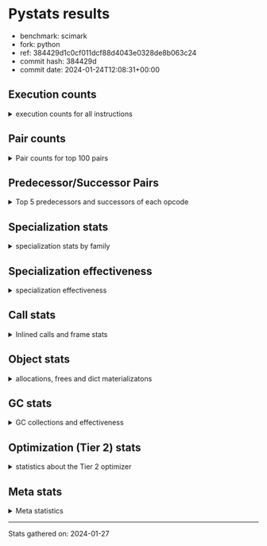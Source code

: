 
# Pystats results

- benchmark: scimark
- fork: python
- ref: 384429d1c0cf011dcf88d4043e0328de8b063c24
- commit hash: 384429d
- commit date: 2024-01-24T12:08:31+00:00

## Execution counts

<details>
<summary> execution counts for all instructions </summary>

|Name | Count | Self | Cumulative | Miss ratio | 
|---|---:|---:|---:|---:|
| LOAD_FAST | 860,135,160 | 19.5% | 19.5% |  |
| POP_JUMP_IF_FALSE | 314,824,680 | 7.1% | 26.6% |  |
| LOAD_ATTR_INSTANCE_VALUE | 304,315,100 | 6.9% | 33.5% |  |
| LOAD_FAST_LOAD_FAST | 272,699,340 | 6.2% | 39.6% |  |
| COMPARE_OP_INT | 213,179,380 | 4.8% | 44.4% |  |
| LOAD_CONST | 192,459,560 | 4.4% | 48.8% |  |
| RESUME_CHECK | 178,739,480 | 4.0% | 52.8% |  |
| RETURN_VALUE | 176,320,420 | 4.0% | 56.8% |  |
| LOAD_GLOBAL_BUILTIN | 173,367,320 | 3.9% | 60.8% |  |
| SWAP | 145,868,240 | 3.3% | 64.1% |  |
| COPY | 145,859,920 | 3.3% | 67.4% |  |
| BINARY_SUBSCR | 129,107,280 | 2.9% | 70.3% |  |
| BINARY_SUBSCR_GETITEM | 118,050,820 | 2.7% | 72.9% |  |
| JUMP_FORWARD | 94,194,080 | 2.1% | 75.1% |  |
| TO_BOOL_BOOL | 92,610,940 | 2.1% | 77.2% |  |
| CALL_ISINSTANCE | 80,450,280 | 1.8% | 79.0% |  |
| BINARY_SUBSCR_LIST_INT | 80,435,080 | 1.8% | 80.8% |  |
| BINARY_OP_ADD_INT | 76,693,640 | 1.7% | 82.5% |  |
| ENTER_EXECUTOR | 73,460,500 | 1.7% | 84.2% |  |
| BINARY_OP_MULTIPLY_FLOAT | 68,411,340 | 1.5% | 85.7% |  |
| STORE_FAST | 67,301,300 | 1.5% | 87.3% |  |
| STORE_SUBSCR | 56,861,500 | 1.3% | 88.6% |  |
| STORE_FAST_STORE_FAST | 52,167,760 | 1.2% | 89.7% |  |
| CALL_PY_EXACT_ARGS | 51,389,020 | 1.2% | 90.9% |  |
| LOAD_ATTR_METHOD_WITH_VALUES | 51,367,580 | 1.2% | 92.1% |  |
| UNPACK_SEQUENCE_TWO_TUPLE | 46,899,520 | 1.1% | 93.1% |  |
| BINARY_OP_MULTIPLY_INT | 46,504,780 | 1.1% | 94.2% |  |
| BINARY_OP_SUBTRACT_FLOAT | 39,671,120 | 0.9% | 95.1% |  |
| BUILD_TUPLE | 39,217,740 | 0.9% | 96.0% |  |
| BINARY_OP_ADD_FLOAT | 37,849,720 | 0.9% | 96.8% |  |
| BINARY_OP_SUBTRACT_INT | 30,792,640 | 0.7% | 97.5% |  |
| STORE_ATTR_INSTANCE_VALUE | 24,000,740 | 0.5% | 98.1% |  |
| LOAD_ATTR_NONDESCRIPTOR_WITH_VALUES | 15,193,000 | 0.3% | 98.4% | 0.1% |
| CALL_BUILTIN_CLASS | 12,457,360 | 0.3% | 98.7% |  |
| FOR_ITER_RANGE | 10,431,140 | 0.2% | 98.9% |  |
| RETURN_CONST | 8,523,520 | 0.2% | 99.1% |  |
| INTERPRETER_EXIT | 8,499,020 | 0.2% | 99.3% |  |
| POP_JUMP_IF_TRUE | 8,404,000 | 0.2% | 99.5% |  |
| COMPARE_OP_FLOAT | 7,196,780 | 0.2% | 99.7% |  |
| COMPARE_OP | 5,279,100 | 0.1% | 99.8% |  |
| BINARY_OP | 4,244,640 | 0.1% | 99.9% |  |
| BINARY_SUBSCR_TUPLE_INT | 1,599,960 | 0.0% | 99.9% |  |
| POP_TOP | 825,120 | 0.0% | 99.9% |  |
| JUMP_BACKWARD | 811,620 | 0.0% | 99.9% |  |
| FOR_ITER_GEN | 800,060 | 0.0% | 100.0% |  |
| YIELD_VALUE | 800,000 | 0.0% | 100.0% |  |
| CALL_BUILTIN_O | 420,740 | 0.0% | 100.0% |  |
| GET_ITER | 285,140 | 0.0% | 100.0% |  |
| LIST_APPEND | 108,940 | 0.0% | 100.0% |  |
| LOAD_GLOBAL_MODULE | 48,720 | 0.0% | 100.0% |  |
| LOAD_ATTR_MODULE | 25,800 | 0.0% | 100.0% |  |
| CALL | 22,380 | 0.0% | 100.0% |  |
| PUSH_NULL | 18,720 | 0.0% | 100.0% |  |
| STORE_SUBSCR_LIST_INT | 15,180 | 0.0% | 100.0% |  |
| EXTENDED_ARG | 8,340 | 0.0% | 100.0% |  |
| LOAD_GLOBAL | 3,960 | 0.0% | 100.0% |  |
| LOAD_ATTR | 3,920 | 0.0% | 100.0% |  |
| BUILD_LIST | 1,920 | 0.0% | 100.0% |  |
| FOR_ITER | 1,740 | 0.0% | 100.0% |  |
| STORE_ATTR | 1,440 | 0.0% | 100.0% |  |
| LOAD_DEREF | 1,200 | 0.0% | 100.0% |  |
| RESUME | 840 | 0.0% | 100.0% |  |
| CALL_FUNCTION_EX | 800 | 0.0% | 100.0% |  |
| STORE_SLICE | 480 | 0.0% | 100.0% |  |
| NOP | 400 | 0.0% | 100.0% |  |
| CALL_INTRINSIC_1 | 400 | 0.0% | 100.0% |  |
| COPY_FREE_VARS | 400 | 0.0% | 100.0% |  |
| LIST_EXTEND | 400 | 0.0% | 100.0% |  |
| STORE_FAST_LOAD_FAST | 400 | 0.0% | 100.0% |  |
| LOAD_FAST_AND_CLEAR | 240 | 0.0% | 100.0% |  |
| POP_JUMP_IF_NONE | 240 | 0.0% | 100.0% |  |
| CALL_BUILTIN_FAST_WITH_KEYWORDS | 240 | 0.0% | 100.0% |  |
| TO_BOOL | 200 | 0.0% | 100.0% |  |
| EXIT_INIT_CHECK | 180 | 0.0% | 100.0% |  |
| CALL_ALLOC_AND_ENTER_INIT | 180 | 0.0% | 100.0% |  |
| UNPACK_SEQUENCE | 160 | 0.0% | 100.0% |  |
| BINARY_SLICE | 80 | 0.0% | 100.0% |  |
| END_FOR | 80 | 0.0% | 100.0% |  |
| RETURN_GENERATOR | 80 | 0.0% | 100.0% |  |


</details>

## Pair counts

<details>
<summary> Pair counts for top 100 pairs </summary>

|Pair | Count | Self | Cumulative | 
|---|---:|---:|---:|
| LOAD_FAST LOAD_ATTR_INSTANCE_VALUE | 238,219,360 | 5.4% | 5.4% |
| COMPARE_OP_INT POP_JUMP_IF_FALSE | 213,163,420 | 4.8% | 10.2% |
| POP_JUMP_IF_FALSE LOAD_FAST | 206,009,800 | 4.7% | 14.9% |
| LOAD_ATTR_INSTANCE_VALUE LOAD_FAST | 148,587,280 | 3.4% | 18.2% |
| BINARY_SUBSCR_GETITEM RESUME_CHECK | 118,050,820 | 2.7% | 20.9% |
| LOAD_CONST LOAD_FAST | 100,304,360 | 2.3% | 23.2% |
| LOAD_GLOBAL_BUILTIN LOAD_FAST | 92,745,460 | 2.1% | 25.3% |
| TO_BOOL_BOOL POP_JUMP_IF_FALSE | 92,610,940 | 2.1% | 27.4% |
| LOAD_FAST SWAP | 92,198,400 | 2.1% | 29.4% |
| POP_JUMP_IF_FALSE JUMP_FORWARD | 92,198,400 | 2.1% | 31.5% |
| SWAP COPY | 92,198,400 | 2.1% | 33.6% |
| COPY COMPARE_OP_INT | 92,198,320 | 2.1% | 35.7% |
| LOAD_ATTR_INSTANCE_VALUE COMPARE_OP_INT | 92,198,320 | 2.1% | 37.8% |
| RESUME_CHECK LOAD_GLOBAL_BUILTIN | 80,450,480 | 1.8% | 39.6% |
| LOAD_FAST LOAD_GLOBAL_BUILTIN | 80,450,240 | 1.8% | 41.4% |
| LOAD_GLOBAL_BUILTIN CALL_ISINSTANCE | 80,450,240 | 1.8% | 43.2% |
| CALL_ISINSTANCE TO_BOOL_BOOL | 80,450,240 | 1.8% | 45.1% |
| BINARY_SUBSCR_LIST_INT RETURN_VALUE | 79,635,100 | 1.8% | 46.9% |
| LOAD_FAST BINARY_SUBSCR_LIST_INT | 79,635,080 | 1.8% | 48.7% |
| RETURN_VALUE LOAD_FAST | 79,619,760 | 1.8% | 50.5% |
| LOAD_FAST LOAD_CONST | 67,631,280 | 1.5% | 52.0% |
| LOAD_FAST_LOAD_FAST LOAD_ATTR_INSTANCE_VALUE | 66,095,060 | 1.5% | 53.5% |
| BINARY_SUBSCR LOAD_FAST_LOAD_FAST | 57,806,480 | 1.3% | 54.8% |
| LOAD_FAST BINARY_SUBSCR | 52,955,960 | 1.2% | 56.0% |
| LOAD_FAST_LOAD_FAST BINARY_SUBSCR_GETITEM | 52,592,480 | 1.2% | 57.2% |
| CALL_PY_EXACT_ARGS RESUME_CHECK | 51,388,960 | 1.2% | 58.4% |
| RESUME_CHECK LOAD_FAST | 51,383,880 | 1.2% | 59.5% |
| LOAD_FAST LOAD_ATTR_METHOD_WITH_VALUES | 51,366,920 | 1.2% | 60.7% |
| JUMP_FORWARD LOAD_FAST_LOAD_FAST | 48,094,880 | 1.1% | 61.8% |
| UNPACK_SEQUENCE_TWO_TUPLE STORE_FAST_STORE_FAST | 46,899,520 | 1.1% | 62.8% |
| LOAD_FAST BINARY_OP_ADD_INT | 46,393,460 | 1.0% | 63.9% |
| LOAD_FAST_LOAD_FAST CALL_PY_EXACT_ARGS | 46,111,440 | 1.0% | 64.9% |
| RESUME_CHECK LOAD_CONST | 46,103,620 | 1.0% | 66.0% |
| JUMP_FORWARD LOAD_CONST | 46,099,200 | 1.0% | 67.0% |
| BINARY_OP_ADD_INT RETURN_VALUE | 46,099,180 | 1.0% | 68.0% |
| BINARY_OP_MULTIPLY_INT LOAD_FAST | 46,099,180 | 1.0% | 69.1% |
| LOAD_ATTR_INSTANCE_VALUE BINARY_OP_MULTIPLY_INT | 46,099,160 | 1.0% | 70.1% |
| LOAD_ATTR_METHOD_WITH_VALUES LOAD_FAST_LOAD_FAST | 46,099,160 | 1.0% | 71.2% |
| LOAD_FAST UNPACK_SEQUENCE_TWO_TUPLE | 46,099,120 | 1.0% | 72.2% |
| STORE_FAST_STORE_FAST LOAD_FAST | 39,216,000 | 0.9% | 73.1% |
| STORE_FAST LOAD_FAST_LOAD_FAST | 39,170,180 | 0.9% | 74.0% |
| BINARY_SUBSCR RETURN_VALUE | 38,416,020 | 0.9% | 74.9% |
| RETURN_VALUE BINARY_SUBSCR | 38,416,000 | 0.9% | 75.7% |
| STORE_SUBSCR ENTER_EXECUTOR | 35,789,800 | 0.8% | 76.5% |
| ENTER_EXECUTOR BINARY_SUBSCR_GETITEM | 34,724,420 | 0.8% | 77.3% |
| LOAD_FAST BUILD_TUPLE | 31,532,800 | 0.7% | 78.0% |
| BUILD_TUPLE BINARY_SUBSCR_GETITEM | 30,733,620 | 0.7% | 78.7% |
| LOAD_CONST BINARY_OP_SUBTRACT_INT | 29,711,920 | 0.7% | 79.4% |
| COPY BINARY_SUBSCR | 26,830,760 | 0.6% | 80.0% |
| COPY COPY | 26,830,760 | 0.6% | 80.6% |
| SWAP STORE_SUBSCR | 26,830,760 | 0.6% | 81.2% |
| SWAP SWAP | 26,830,760 | 0.6% | 81.8% |
| LOAD_FAST COPY | 26,664,000 | 0.6% | 82.4% |
| BINARY_OP_MULTIPLY_FLOAT BINARY_OP_SUBTRACT_FLOAT | 26,557,160 | 0.6% | 83.0% |
| BINARY_SUBSCR BINARY_OP_MULTIPLY_FLOAT | 26,268,940 | 0.6% | 83.6% |
| BINARY_OP_SUBTRACT_FLOAT SWAP | 26,267,980 | 0.6% | 84.2% |
| LOAD_FAST_LOAD_FAST LOAD_FAST | 25,360,740 | 0.6% | 84.8% |
| LOAD_FAST_LOAD_FAST STORE_ATTR_INSTANCE_VALUE | 23,999,020 | 0.5% | 85.3% |
| STORE_ATTR_INSTANCE_VALUE LOAD_FAST | 23,998,900 | 0.5% | 85.9% |
| LOAD_CONST COMPARE_OP_INT | 23,348,400 | 0.5% | 86.4% |
| BINARY_OP_ADD_FLOAT LOAD_FAST_LOAD_FAST | 23,125,800 | 0.5% | 86.9% |
| BINARY_OP_SUBTRACT_INT STORE_FAST | 23,091,460 | 0.5% | 87.5% |
| RETURN_VALUE BINARY_OP_ADD_FLOAT | 23,049,480 | 0.5% | 88.0% |
| LOAD_CONST BINARY_OP_ADD_INT | 22,106,620 | 0.5% | 88.5% |
| LOAD_FAST_LOAD_FAST LOAD_CONST | 15,714,140 | 0.4% | 88.8% |
| BINARY_OP_MULTIPLY_FLOAT BINARY_OP_ADD_FLOAT | 14,629,680 | 0.3% | 89.2% |
| BINARY_OP_ADD_INT STORE_FAST | 14,565,680 | 0.3% | 89.5% |
| STORE_FAST ENTER_EXECUTOR | 14,505,100 | 0.3% | 89.8% |
| LOAD_FAST_LOAD_FAST BINARY_OP_MULTIPLY_FLOAT | 13,746,000 | 0.3% | 90.1% |
| POP_JUMP_IF_FALSE LOAD_FAST_LOAD_FAST | 13,129,980 | 0.3% | 90.4% |
| LOAD_FAST STORE_SUBSCR | 12,790,180 | 0.3% | 90.7% |
| ENTER_EXECUTOR LOAD_FAST_LOAD_FAST | 12,679,520 | 0.3% | 91.0% |
| LOAD_FAST CALL_BUILTIN_CLASS | 12,373,940 | 0.3% | 91.3% |
| CALL_BUILTIN_CLASS BINARY_OP_MULTIPLY_FLOAT | 12,168,880 | 0.3% | 91.6% |
| LOAD_FAST LOAD_ATTR_NONDESCRIPTOR_WITH_VALUES | 12,164,800 | 0.3% | 91.8% |
| BINARY_OP_MULTIPLY_FLOAT RETURN_VALUE | 12,160,720 | 0.3% | 92.1% |
| LOAD_ATTR_INSTANCE_VALUE TO_BOOL_BOOL | 12,160,600 | 0.3% | 92.4% |
| LOAD_ATTR_NONDESCRIPTOR_WITH_VALUES LOAD_GLOBAL_BUILTIN | 12,160,600 | 0.3% | 92.7% |
| STORE_SUBSCR LOAD_FAST | 11,498,140 | 0.3% | 92.9% |
| RETURN_VALUE STORE_FAST | 11,276,140 | 0.3% | 93.2% |
| STORE_FAST LOAD_FAST | 11,262,860 | 0.3% | 93.4% |
| LOAD_FAST_LOAD_FAST BINARY_SUBSCR | 10,702,780 | 0.2% | 93.7% |
| ENTER_EXECUTOR FOR_ITER_RANGE | 10,137,100 | 0.2% | 93.9% |
| ENTER_EXECUTOR ENTER_EXECUTOR | 9,389,920 | 0.2% | 94.1% |
| FOR_ITER_RANGE ENTER_EXECUTOR | 8,673,680 | 0.2% | 94.3% |
| CACHE RESUME_CHECK | 8,498,820 | 0.2% | 94.5% |
| RETURN_CONST INTERPRETER_EXIT | 8,498,700 | 0.2% | 94.7% |
| RETURN_VALUE LOAD_FAST_LOAD_FAST | 8,490,760 | 0.2% | 94.9% |
| STORE_SUBSCR RETURN_CONST | 8,483,220 | 0.2% | 95.1% |
| BUILD_TUPLE STORE_SUBSCR | 8,483,200 | 0.2% | 95.3% |
| LOAD_FAST_LOAD_FAST BINARY_OP_ADD_INT | 8,192,920 | 0.2% | 95.5% |
| BINARY_OP_SUBTRACT_FLOAT LOAD_FAST_LOAD_FAST | 7,917,780 | 0.2% | 95.6% |
| LOAD_FAST BINARY_OP_SUBTRACT_FLOAT | 7,845,640 | 0.2% | 95.8% |
| BINARY_OP_ADD_INT LOAD_FAST | 7,787,740 | 0.2% | 96.0% |
| BINARY_OP_MULTIPLY_FLOAT LOAD_CONST | 7,691,480 | 0.2% | 96.2% |
| STORE_FAST_STORE_FAST LOAD_FAST_LOAD_FAST | 7,683,600 | 0.2% | 96.3% |
| RETURN_VALUE STORE_SUBSCR | 7,683,200 | 0.2% | 96.5% |
| BINARY_OP_ADD_INT BUILD_TUPLE | 7,683,180 | 0.2% | 96.7% |
| BINARY_OP_SUBTRACT_INT LOAD_FAST | 7,683,180 | 0.2% | 96.9% |
| RETURN_VALUE BINARY_OP_MULTIPLY_FLOAT | 7,683,160 | 0.2% | 97.0% |


</details>

## Predecessor/Successor Pairs

<details>
<summary> Top 5 predecessors and successors of each opcode </summary>

### BINARY_SLICE

<details>
<summary> Successors and predecessors for BINARY_SLICE </summary>

|Predecessors | Count | Percentage | 
|---|---:|---:|
| LOAD_CONST | 80 | 100.0% |

|Successors | Count | Percentage | 
|---|---:|---:|
| LOAD_FAST | 80 | 100.0% |


</details>

### STORE_SLICE

<details>
<summary> Successors and predecessors for STORE_SLICE </summary>

|Predecessors | Count | Percentage | 
|---|---:|---:|
| LOAD_CONST | 480 | 100.0% |

|Successors | Count | Percentage | 
|---|---:|---:|
| JUMP_BACKWARD | 340 | 70.8% |
| LOAD_FAST | 80 | 16.7% |
| ENTER_EXECUTOR | 60 | 12.5% |


</details>

### CACHE

<details>
<summary> Successors and predecessors for CACHE </summary>

|Successors | Count | Percentage | 
|---|---:|---:|
| RESUME_CHECK | 8,498,820 | 100.0% |
| RESUME | 180 | 0.0% |
| POP_TOP | 20 | 0.0% |


</details>

### BINARY_SUBSCR

<details>
<summary> Successors and predecessors for BINARY_SUBSCR </summary>

|Predecessors | Count | Percentage | 
|---|---:|---:|
| LOAD_FAST | 52,955,960 | 41.0% |
| RETURN_VALUE | 38,416,000 | 29.8% |
| COPY | 26,830,760 | 20.8% |
| LOAD_FAST_LOAD_FAST | 10,702,780 | 8.3% |
| BINARY_OP_ADD_INT | 163,640 | 0.1% |

|Successors | Count | Percentage | 
|---|---:|---:|
| LOAD_FAST_LOAD_FAST | 57,806,480 | 44.8% |
| RETURN_VALUE | 38,416,020 | 29.8% |
| BINARY_OP_MULTIPLY_FLOAT | 26,268,940 | 20.3% |
| BINARY_OP_SUBTRACT_FLOAT | 5,267,960 | 4.1% |
| LOAD_FAST | 725,380 | 0.6% |


</details>

### EXIT_INIT_CHECK

<details>
<summary> Successors and predecessors for EXIT_INIT_CHECK </summary>

|Predecessors | Count | Percentage | 
|---|---:|---:|
| RETURN_CONST | 180 | 100.0% |

|Successors | Count | Percentage | 
|---|---:|---:|
| RETURN_VALUE | 180 | 100.0% |


</details>

### GET_ITER

<details>
<summary> Successors and predecessors for GET_ITER </summary>

|Predecessors | Count | Percentage | 
|---|---:|---:|
| CALL_BUILTIN_CLASS | 284,060 | 99.6% |
| CALL | 600 | 0.2% |
| LOAD_FAST | 400 | 0.1% |
| RETURN_GENERATOR | 80 | 0.0% |

|Successors | Count | Percentage | 
|---|---:|---:|
| FOR_ITER_RANGE | 284,140 | 99.6% |
| FOR_ITER | 700 | 0.2% |
| LOAD_FAST_AND_CLEAR | 240 | 0.1% |
| FOR_ITER_GEN | 60 | 0.0% |


</details>

### INTERPRETER_EXIT

<details>
<summary> Successors and predecessors for INTERPRETER_EXIT </summary>

|Predecessors | Count | Percentage | 
|---|---:|---:|
| RETURN_CONST | 8,498,700 | 100.0% |
| RETURN_VALUE | 300 | 0.0% |
| YIELD_VALUE | 20 | 0.0% |


</details>

### NOP

<details>
<summary> Successors and predecessors for NOP </summary>

|Predecessors | Count | Percentage | 
|---|---:|---:|
| POP_TOP | 400 | 100.0% |

|Successors | Count | Percentage | 
|---|---:|---:|
| LOAD_DEREF | 400 | 100.0% |


</details>

### POP_TOP

<details>
<summary> Successors and predecessors for POP_TOP </summary>

|Predecessors | Count | Percentage | 
|---|---:|---:|
| RESUME_CHECK | 799,980 | 97.0% |
| RETURN_CONST | 24,560 | 3.0% |
| CALL | 400 | 0.0% |
| RETURN_VALUE | 80 | 0.0% |
| FOR_ITER_GEN | 60 | 0.0% |

|Successors | Count | Percentage | 
|---|---:|---:|
| ENTER_EXECUTOR | 803,320 | 97.4% |
| LOAD_CONST | 12,240 | 1.5% |
| RETURN_CONST | 4,080 | 0.5% |
| LOAD_GLOBAL_MODULE | 4,000 | 0.5% |
| JUMP_BACKWARD | 920 | 0.1% |


</details>

### PUSH_NULL

<details>
<summary> Successors and predecessors for PUSH_NULL </summary>

|Predecessors | Count | Percentage | 
|---|---:|---:|
| LOAD_ATTR_MODULE | 17,500 | 93.5% |
| LOAD_DEREF | 800 | 4.3% |
| LOAD_ATTR | 340 | 1.8% |
| LOAD_FAST | 80 | 0.4% |

|Successors | Count | Percentage | 
|---|---:|---:|
| LOAD_FAST | 17,440 | 93.2% |
| CALL | 1,200 | 6.4% |
| LOAD_FAST_LOAD_FAST | 80 | 0.4% |


</details>

### RETURN_VALUE

<details>
<summary> Successors and predecessors for RETURN_VALUE </summary>

|Predecessors | Count | Percentage | 
|---|---:|---:|
| BINARY_SUBSCR_LIST_INT | 79,635,100 | 45.2% |
| BINARY_OP_ADD_INT | 46,099,180 | 26.1% |
| BINARY_SUBSCR | 38,416,020 | 21.8% |
| BINARY_OP_MULTIPLY_FLOAT | 12,160,720 | 6.9% |
| LOAD_FAST | 8,160 | 0.0% |

|Successors | Count | Percentage | 
|---|---:|---:|
| LOAD_FAST | 79,619,760 | 45.2% |
| BINARY_SUBSCR | 38,416,000 | 21.8% |
| BINARY_OP_ADD_FLOAT | 23,049,480 | 13.1% |
| STORE_FAST | 11,276,140 | 6.4% |
| LOAD_FAST_LOAD_FAST | 8,490,760 | 4.8% |


</details>

### STORE_SUBSCR

<details>
<summary> Successors and predecessors for STORE_SUBSCR </summary>

|Predecessors | Count | Percentage | 
|---|---:|---:|
| SWAP | 26,830,760 | 47.2% |
| LOAD_FAST | 12,790,180 | 22.5% |
| BUILD_TUPLE | 8,483,200 | 14.9% |
| RETURN_VALUE | 7,683,200 | 13.5% |
| BINARY_SUBSCR_TUPLE_INT | 799,980 | 1.4% |

|Successors | Count | Percentage | 
|---|---:|---:|
| ENTER_EXECUTOR | 35,789,800 | 62.9% |
| LOAD_FAST | 11,498,140 | 20.2% |
| RETURN_CONST | 8,483,220 | 14.9% |
| JUMP_BACKWARD | 803,740 | 1.4% |
| LOAD_FAST_LOAD_FAST | 268,140 | 0.5% |


</details>

### TO_BOOL

<details>
<summary> Successors and predecessors for TO_BOOL </summary>

|Predecessors | Count | Percentage | 
|---|---:|---:|
| LOAD_ATTR | 60 | 30.0% |
| LOAD_ATTR_INSTANCE_VALUE | 60 | 30.0% |
| CALL | 40 | 20.0% |
| CALL_ISINSTANCE | 40 | 20.0% |

|Successors | Count | Percentage | 
|---|---:|---:|
| POP_JUMP_IF_FALSE | 100 | 50.0% |
| TO_BOOL_BOOL | 100 | 50.0% |


</details>

### BINARY_OP

<details>
<summary> Successors and predecessors for BINARY_OP </summary>

|Predecessors | Count | Percentage | 
|---|---:|---:|
| LOAD_ATTR_NONDESCRIPTOR_WITH_VALUES | 3,024,120 | 71.2% |
| LOAD_CONST | 1,136,360 | 26.8% |
| LOAD_FAST | 38,200 | 0.9% |
| BINARY_OP | 15,120 | 0.4% |
| LOAD_FAST_LOAD_FAST | 9,200 | 0.2% |

|Successors | Count | Percentage | 
|---|---:|---:|
| STORE_FAST | 4,168,220 | 98.2% |
| LIST_APPEND | 16,000 | 0.4% |
| BINARY_OP | 15,120 | 0.4% |
| BINARY_OP_ADD_FLOAT | 8,280 | 0.2% |
| CALL_BUILTIN_O | 8,280 | 0.2% |


</details>

### BUILD_LIST

<details>
<summary> Successors and predecessors for BUILD_LIST </summary>

|Predecessors | Count | Percentage | 
|---|---:|---:|
| LOAD_CONST | 1,280 | 66.7% |
| LOAD_FAST | 400 | 20.8% |
| SWAP | 240 | 12.5% |

|Successors | Count | Percentage | 
|---|---:|---:|
| CALL | 1,280 | 66.7% |
| LOAD_DEREF | 400 | 20.8% |
| SWAP | 240 | 12.5% |


</details>

### CALL

<details>
<summary> Successors and predecessors for CALL </summary>

|Predecessors | Count | Percentage | 
|---|---:|---:|
| ENTER_EXECUTOR | 15,520 | 69.3% |
| LOAD_FAST | 1,680 | 7.5% |
| BUILD_LIST | 1,280 | 5.7% |
| PUSH_NULL | 1,200 | 5.4% |
| CALL | 820 | 3.7% |

|Successors | Count | Percentage | 
|---|---:|---:|
| LOAD_FAST | 16,900 | 75.5% |
| STORE_FAST | 1,000 | 4.5% |
| CALL | 820 | 3.7% |
| CALL_BUILTIN_CLASS | 740 | 3.3% |
| GET_ITER | 600 | 2.7% |


</details>

### CALL_FUNCTION_EX

<details>
<summary> Successors and predecessors for CALL_FUNCTION_EX </summary>

|Predecessors | Count | Percentage | 
|---|---:|---:|
| CALL_INTRINSIC_1 | 400 | 50.0% |
| LOAD_FAST | 400 | 50.0% |

|Successors | Count | Percentage | 
|---|---:|---:|
| COPY_FREE_VARS | 400 | 50.0% |
| RESUME_CHECK | 300 | 37.5% |
| RESUME | 100 | 12.5% |


</details>

### CALL_INTRINSIC_1

<details>
<summary> Successors and predecessors for CALL_INTRINSIC_1 </summary>

|Predecessors | Count | Percentage | 
|---|---:|---:|
| LIST_EXTEND | 400 | 100.0% |

|Successors | Count | Percentage | 
|---|---:|---:|
| CALL_FUNCTION_EX | 400 | 100.0% |


</details>

### COMPARE_OP

<details>
<summary> Successors and predecessors for COMPARE_OP </summary>

|Predecessors | Count | Percentage | 
|---|---:|---:|
| LOAD_CONST | 5,276,600 | 100.0% |
| COMPARE_OP | 1,860 | 0.0% |
| LOAD_FAST_LOAD_FAST | 360 | 0.0% |
| BINARY_OP | 80 | 0.0% |
| COPY | 80 | 0.0% |

|Successors | Count | Percentage | 
|---|---:|---:|
| POP_JUMP_IF_FALSE | 5,276,580 | 100.0% |
| COMPARE_OP | 1,860 | 0.0% |
| COMPARE_OP_INT | 540 | 0.0% |
| POP_JUMP_IF_TRUE | 60 | 0.0% |
| COMPARE_OP_FLOAT | 40 | 0.0% |


</details>

### COPY

<details>
<summary> Successors and predecessors for COPY </summary>

|Predecessors | Count | Percentage | 
|---|---:|---:|
| SWAP | 92,198,400 | 63.2% |
| COPY | 26,830,760 | 18.4% |
| LOAD_FAST | 26,664,000 | 18.3% |
| LOAD_FAST_LOAD_FAST | 85,540 | 0.1% |
| BINARY_OP_ADD_INT | 81,180 | 0.1% |

|Successors | Count | Percentage | 
|---|---:|---:|
| COMPARE_OP_INT | 92,198,320 | 63.2% |
| BINARY_SUBSCR | 26,830,760 | 18.4% |
| COPY | 26,830,760 | 18.4% |
| COMPARE_OP | 80 | 0.0% |


</details>

### COPY_FREE_VARS

<details>
<summary> Successors and predecessors for COPY_FREE_VARS </summary>

|Predecessors | Count | Percentage | 
|---|---:|---:|
| CALL_FUNCTION_EX | 400 | 100.0% |

|Successors | Count | Percentage | 
|---|---:|---:|
| RESUME_CHECK | 300 | 75.0% |
| RESUME | 100 | 25.0% |


</details>

### ENTER_EXECUTOR

<details>
<summary> Successors and predecessors for ENTER_EXECUTOR </summary>

|Predecessors | Count | Percentage | 
|---|---:|---:|
| STORE_SUBSCR | 35,789,800 | 48.7% |
| STORE_FAST | 14,505,100 | 19.7% |
| ENTER_EXECUTOR | 9,389,920 | 12.8% |
| FOR_ITER_RANGE | 8,673,680 | 11.8% |
| POP_JUMP_IF_FALSE | 2,115,820 | 2.9% |

|Successors | Count | Percentage | 
|---|---:|---:|
| BINARY_SUBSCR_GETITEM | 34,724,420 | 47.3% |
| LOAD_FAST_LOAD_FAST | 12,679,520 | 17.3% |
| FOR_ITER_RANGE | 10,137,100 | 13.8% |
| ENTER_EXECUTOR | 9,389,920 | 12.8% |
| POP_JUMP_IF_FALSE | 3,765,640 | 5.1% |


</details>

### EXTENDED_ARG

<details>
<summary> Successors and predecessors for EXTENDED_ARG </summary>

|Predecessors | Count | Percentage | 
|---|---:|---:|
| COMPARE_OP_INT | 7,980 | 95.7% |
| POP_JUMP_IF_FALSE | 340 | 4.1% |
| COMPARE_OP | 20 | 0.2% |

|Successors | Count | Percentage | 
|---|---:|---:|
| POP_JUMP_IF_FALSE | 8,000 | 95.9% |
| JUMP_BACKWARD | 340 | 4.1% |


</details>

### FOR_ITER

<details>
<summary> Successors and predecessors for FOR_ITER </summary>

|Predecessors | Count | Percentage | 
|---|---:|---:|
| JUMP_BACKWARD | 940 | 54.0% |
| GET_ITER | 700 | 40.2% |
| FOR_ITER | 60 | 3.4% |
| SWAP | 40 | 2.3% |

|Successors | Count | Percentage | 
|---|---:|---:|
| FOR_ITER_RANGE | 620 | 35.6% |
| STORE_FAST | 580 | 33.3% |
| UNPACK_SEQUENCE_TWO_TUPLE | 360 | 20.7% |
| FOR_ITER | 60 | 3.4% |
| UNPACK_SEQUENCE | 60 | 3.4% |


</details>

### JUMP_BACKWARD

<details>
<summary> Successors and predecessors for JUMP_BACKWARD </summary>

|Predecessors | Count | Percentage | 
|---|---:|---:|
| STORE_SUBSCR | 803,740 | 99.0% |
| FOR_ITER_RANGE | 2,800 | 0.3% |
| STORE_FAST | 1,360 | 0.2% |
| POP_TOP | 920 | 0.1% |
| POP_JUMP_IF_TRUE | 760 | 0.1% |

|Successors | Count | Percentage | 
|---|---:|---:|
| FOR_ITER_GEN | 799,980 | 98.6% |
| FOR_ITER_RANGE | 9,080 | 1.1% |
| FOR_ITER | 940 | 0.1% |
| ENTER_EXECUTOR | 660 | 0.1% |
| LOAD_CONST | 320 | 0.0% |


</details>

### JUMP_FORWARD

<details>
<summary> Successors and predecessors for JUMP_FORWARD </summary>

|Predecessors | Count | Percentage | 
|---|---:|---:|
| POP_JUMP_IF_FALSE | 92,198,400 | 97.9% |
| STORE_FAST | 1,995,680 | 2.1% |

|Successors | Count | Percentage | 
|---|---:|---:|
| LOAD_FAST_LOAD_FAST | 48,094,880 | 51.1% |
| LOAD_CONST | 46,099,200 | 48.9% |


</details>

### LIST_APPEND

<details>
<summary> Successors and predecessors for LIST_APPEND </summary>

|Predecessors | Count | Percentage | 
|---|---:|---:|
| RETURN_VALUE | 92,940 | 85.3% |
| BINARY_OP | 16,000 | 14.7% |

|Successors | Count | Percentage | 
|---|---:|---:|
| ENTER_EXECUTOR | 108,260 | 99.4% |
| JUMP_BACKWARD | 680 | 0.6% |


</details>

### LIST_EXTEND

<details>
<summary> Successors and predecessors for LIST_EXTEND </summary>

|Predecessors | Count | Percentage | 
|---|---:|---:|
| LOAD_DEREF | 400 | 100.0% |

|Successors | Count | Percentage | 
|---|---:|---:|
| CALL_INTRINSIC_1 | 400 | 100.0% |


</details>

### LOAD_ATTR

<details>
<summary> Successors and predecessors for LOAD_ATTR </summary>

|Predecessors | Count | Percentage | 
|---|---:|---:|
| LOAD_FAST | 2,000 | 51.0% |
| LOAD_FAST_LOAD_FAST | 1,120 | 28.6% |
| LOAD_GLOBAL | 360 | 9.2% |
| LOAD_GLOBAL_MODULE | 360 | 9.2% |
| STORE_FAST_LOAD_FAST | 40 | 1.0% |

|Successors | Count | Percentage | 
|---|---:|---:|
| LOAD_ATTR_INSTANCE_VALUE | 680 | 17.3% |
| LOAD_ATTR_NONDESCRIPTOR_WITH_VALUES | 660 | 16.8% |
| LOAD_FAST | 540 | 13.8% |
| BINARY_OP | 460 | 11.7% |
| LOAD_ATTR_MODULE | 360 | 9.2% |


</details>

### LOAD_CONST

<details>
<summary> Successors and predecessors for LOAD_CONST </summary>

|Predecessors | Count | Percentage | 
|---|---:|---:|
| LOAD_FAST | 67,631,280 | 35.1% |
| RESUME_CHECK | 46,103,620 | 24.0% |
| JUMP_FORWARD | 46,099,200 | 24.0% |
| LOAD_FAST_LOAD_FAST | 15,714,140 | 8.2% |
| BINARY_OP_MULTIPLY_FLOAT | 7,691,480 | 4.0% |

|Successors | Count | Percentage | 
|---|---:|---:|
| LOAD_FAST | 100,304,360 | 52.1% |
| BINARY_OP_SUBTRACT_INT | 29,711,920 | 15.4% |
| COMPARE_OP_INT | 23,348,400 | 12.1% |
| BINARY_OP_ADD_INT | 22,106,620 | 11.5% |
| COMPARE_OP_FLOAT | 6,800,780 | 3.5% |


</details>

### LOAD_DEREF

<details>
<summary> Successors and predecessors for LOAD_DEREF </summary>

|Predecessors | Count | Percentage | 
|---|---:|---:|
| NOP | 400 | 33.3% |
| BUILD_LIST | 400 | 33.3% |
| RESUME_CHECK | 300 | 25.0% |
| RESUME | 100 | 8.3% |

|Successors | Count | Percentage | 
|---|---:|---:|
| PUSH_NULL | 800 | 66.7% |
| LIST_EXTEND | 400 | 33.3% |


</details>

### LOAD_FAST

<details>
<summary> Successors and predecessors for LOAD_FAST </summary>

|Predecessors | Count | Percentage | 
|---|---:|---:|
| POP_JUMP_IF_FALSE | 206,009,800 | 24.0% |
| LOAD_ATTR_INSTANCE_VALUE | 148,587,280 | 17.3% |
| LOAD_CONST | 100,304,360 | 11.7% |
| LOAD_GLOBAL_BUILTIN | 92,745,460 | 10.8% |
| RETURN_VALUE | 79,619,760 | 9.3% |

|Successors | Count | Percentage | 
|---|---:|---:|
| LOAD_ATTR_INSTANCE_VALUE | 238,219,360 | 27.7% |
| SWAP | 92,198,400 | 10.7% |
| LOAD_GLOBAL_BUILTIN | 80,450,240 | 9.4% |
| BINARY_SUBSCR_LIST_INT | 79,635,080 | 9.3% |
| LOAD_CONST | 67,631,280 | 7.9% |


</details>

### LOAD_FAST_AND_CLEAR

<details>
<summary> Successors and predecessors for LOAD_FAST_AND_CLEAR </summary>

|Predecessors | Count | Percentage | 
|---|---:|---:|
| GET_ITER | 240 | 100.0% |

|Successors | Count | Percentage | 
|---|---:|---:|
| SWAP | 240 | 100.0% |


</details>

### LOAD_FAST_LOAD_FAST

<details>
<summary> Successors and predecessors for LOAD_FAST_LOAD_FAST </summary>

|Predecessors | Count | Percentage | 
|---|---:|---:|
| BINARY_SUBSCR | 57,806,480 | 21.2% |
| JUMP_FORWARD | 48,094,880 | 17.6% |
| LOAD_ATTR_METHOD_WITH_VALUES | 46,099,160 | 16.9% |
| STORE_FAST | 39,170,180 | 14.4% |
| BINARY_OP_ADD_FLOAT | 23,125,800 | 8.5% |

|Successors | Count | Percentage | 
|---|---:|---:|
| LOAD_ATTR_INSTANCE_VALUE | 66,095,060 | 24.2% |
| BINARY_SUBSCR_GETITEM | 52,592,480 | 19.3% |
| CALL_PY_EXACT_ARGS | 46,111,440 | 16.9% |
| LOAD_FAST | 25,360,740 | 9.3% |
| STORE_ATTR_INSTANCE_VALUE | 23,999,020 | 8.8% |


</details>

### LOAD_GLOBAL

<details>
<summary> Successors and predecessors for LOAD_GLOBAL </summary>

|Predecessors | Count | Percentage | 
|---|---:|---:|
| STORE_FAST | 1,880 | 47.5% |
| FOR_ITER_RANGE | 320 | 8.1% |
| RESUME | 280 | 7.1% |
| RESUME_CHECK | 280 | 7.1% |
| RETURN_VALUE | 200 | 5.1% |

|Successors | Count | Percentage | 
|---|---:|---:|
| LOAD_GLOBAL_BUILTIN | 1,020 | 25.8% |
| LOAD_GLOBAL_MODULE | 960 | 24.2% |
| LOAD_FAST | 740 | 18.7% |
| LOAD_CONST | 500 | 12.6% |
| LOAD_ATTR | 360 | 9.1% |


</details>

### POP_JUMP_IF_FALSE

<details>
<summary> Successors and predecessors for POP_JUMP_IF_FALSE </summary>

|Predecessors | Count | Percentage | 
|---|---:|---:|
| COMPARE_OP_INT | 213,163,420 | 67.7% |
| TO_BOOL_BOOL | 92,610,940 | 29.4% |
| COMPARE_OP | 5,276,580 | 1.7% |
| ENTER_EXECUTOR | 3,765,640 | 1.2% |
| EXTENDED_ARG | 8,000 | 0.0% |

|Successors | Count | Percentage | 
|---|---:|---:|
| LOAD_FAST | 206,009,800 | 65.4% |
| JUMP_FORWARD | 92,198,400 | 29.3% |
| LOAD_FAST_LOAD_FAST | 13,129,980 | 4.2% |
| ENTER_EXECUTOR | 2,115,820 | 0.7% |
| LOAD_CONST | 1,349,260 | 0.4% |


</details>

### POP_JUMP_IF_NONE

<details>
<summary> Successors and predecessors for POP_JUMP_IF_NONE </summary>

|Predecessors | Count | Percentage | 
|---|---:|---:|
| LOAD_FAST | 240 | 100.0% |

|Successors | Count | Percentage | 
|---|---:|---:|
| RETURN_CONST | 240 | 100.0% |


</details>

### POP_JUMP_IF_TRUE

<details>
<summary> Successors and predecessors for POP_JUMP_IF_TRUE </summary>

|Predecessors | Count | Percentage | 
|---|---:|---:|
| COMPARE_OP_FLOAT | 7,196,780 | 85.6% |
| ENTER_EXECUTOR | 1,199,180 | 14.3% |
| COMPARE_OP_INT | 7,980 | 0.1% |
| COMPARE_OP | 60 | 0.0% |

|Successors | Count | Percentage | 
|---|---:|---:|
| LOAD_FAST | 6,321,440 | 75.2% |
| ENTER_EXECUTOR | 2,073,880 | 24.7% |
| LOAD_GLOBAL_BUILTIN | 7,880 | 0.1% |
| JUMP_BACKWARD | 760 | 0.0% |
| LOAD_GLOBAL | 40 | 0.0% |


</details>

### RETURN_CONST

<details>
<summary> Successors and predecessors for RETURN_CONST </summary>

|Predecessors | Count | Percentage | 
|---|---:|---:|
| STORE_SUBSCR | 8,483,220 | 99.5% |
| STORE_SUBSCR_LIST_INT | 15,180 | 0.2% |
| FOR_ITER_RANGE | 12,240 | 0.1% |
| POP_JUMP_IF_FALSE | 8,000 | 0.1% |
| POP_TOP | 4,080 | 0.0% |

|Successors | Count | Percentage | 
|---|---:|---:|
| INTERPRETER_EXIT | 8,498,700 | 99.7% |
| POP_TOP | 24,560 | 0.3% |
| EXIT_INIT_CHECK | 180 | 0.0% |
| END_FOR | 80 | 0.0% |


</details>

### STORE_ATTR

<details>
<summary> Successors and predecessors for STORE_ATTR </summary>

|Predecessors | Count | Percentage | 
|---|---:|---:|
| LOAD_FAST | 920 | 63.9% |
| LOAD_FAST_LOAD_FAST | 520 | 36.1% |

|Successors | Count | Percentage | 
|---|---:|---:|
| STORE_ATTR_INSTANCE_VALUE | 720 | 50.0% |
| LOAD_CONST | 240 | 16.7% |
| LOAD_FAST | 160 | 11.1% |
| LOAD_GLOBAL | 160 | 11.1% |
| RETURN_CONST | 120 | 8.3% |


</details>

### STORE_FAST

<details>
<summary> Successors and predecessors for STORE_FAST </summary>

|Predecessors | Count | Percentage | 
|---|---:|---:|
| BINARY_OP_SUBTRACT_INT | 23,091,460 | 34.3% |
| BINARY_OP_ADD_INT | 14,565,680 | 21.6% |
| RETURN_VALUE | 11,276,140 | 16.8% |
| BINARY_OP_SUBTRACT_FLOAT | 5,485,060 | 8.2% |
| STORE_FAST_STORE_FAST | 5,268,080 | 7.8% |

|Successors | Count | Percentage | 
|---|---:|---:|
| LOAD_FAST_LOAD_FAST | 39,170,180 | 58.2% |
| ENTER_EXECUTOR | 14,505,100 | 21.6% |
| LOAD_FAST | 11,262,860 | 16.7% |
| JUMP_FORWARD | 1,995,680 | 3.0% |
| LOAD_CONST | 213,700 | 0.3% |


</details>

### STORE_FAST_LOAD_FAST

<details>
<summary> Successors and predecessors for STORE_FAST_LOAD_FAST </summary>

|Predecessors | Count | Percentage | 
|---|---:|---:|
| FOR_ITER_RANGE | 380 | 95.0% |
| FOR_ITER | 20 | 5.0% |

|Successors | Count | Percentage | 
|---|---:|---:|
| LOAD_ATTR_METHOD_WITH_VALUES | 360 | 90.0% |
| LOAD_ATTR | 40 | 10.0% |


</details>

### STORE_FAST_STORE_FAST

<details>
<summary> Successors and predecessors for STORE_FAST_STORE_FAST </summary>

|Predecessors | Count | Percentage | 
|---|---:|---:|
| UNPACK_SEQUENCE_TWO_TUPLE | 46,899,520 | 89.9% |
| LOAD_ATTR_INSTANCE_VALUE | 5,268,080 | 10.1% |
| LOAD_ATTR | 80 | 0.0% |
| UNPACK_SEQUENCE | 80 | 0.0% |

|Successors | Count | Percentage | 
|---|---:|---:|
| LOAD_FAST | 39,216,000 | 75.2% |
| LOAD_FAST_LOAD_FAST | 7,683,600 | 14.7% |
| STORE_FAST | 5,268,080 | 10.1% |
| LOAD_GLOBAL | 40 | 0.0% |
| LOAD_GLOBAL_BUILTIN | 40 | 0.0% |


</details>

### SWAP

<details>
<summary> Successors and predecessors for SWAP </summary>

|Predecessors | Count | Percentage | 
|---|---:|---:|
| LOAD_FAST | 92,198,400 | 63.2% |
| SWAP | 26,830,760 | 18.4% |
| BINARY_OP_SUBTRACT_FLOAT | 26,267,980 | 18.0% |
| BINARY_OP_MULTIPLY_FLOAT | 400,280 | 0.3% |
| BINARY_OP_ADD_FLOAT | 162,360 | 0.1% |

|Successors | Count | Percentage | 
|---|---:|---:|
| COPY | 92,198,400 | 63.2% |
| STORE_SUBSCR | 26,830,760 | 18.4% |
| SWAP | 26,830,760 | 18.4% |
| LOAD_FAST_LOAD_FAST | 7,600 | 0.0% |
| BUILD_LIST | 240 | 0.0% |


</details>

### UNPACK_SEQUENCE

<details>
<summary> Successors and predecessors for UNPACK_SEQUENCE </summary>

|Predecessors | Count | Percentage | 
|---|---:|---:|
| LOAD_FAST | 80 | 50.0% |
| FOR_ITER | 60 | 37.5% |
| YIELD_VALUE | 20 | 12.5% |

|Successors | Count | Percentage | 
|---|---:|---:|
| STORE_FAST_STORE_FAST | 80 | 50.0% |
| UNPACK_SEQUENCE_TWO_TUPLE | 80 | 50.0% |


</details>

### RESUME

<details>
<summary> Successors and predecessors for RESUME </summary>

|Predecessors | Count | Percentage | 
|---|---:|---:|
| CALL | 420 | 50.0% |
| CACHE | 180 | 21.4% |
| CALL_FUNCTION_EX | 100 | 11.9% |
| COPY_FREE_VARS | 100 | 11.9% |
| POP_TOP | 20 | 2.4% |

|Successors | Count | Percentage | 
|---|---:|---:|
| LOAD_FAST | 280 | 33.3% |
| LOAD_GLOBAL | 280 | 33.3% |
| LOAD_DEREF | 100 | 11.9% |
| LOAD_FAST_LOAD_FAST | 100 | 11.9% |
| LOAD_CONST | 60 | 7.1% |


</details>

### BINARY_OP_ADD_FLOAT

<details>
<summary> Successors and predecessors for BINARY_OP_ADD_FLOAT </summary>

|Predecessors | Count | Percentage | 
|---|---:|---:|
| RETURN_VALUE | 23,049,480 | 60.9% |
| BINARY_OP_MULTIPLY_FLOAT | 14,629,680 | 38.7% |
| LOAD_FAST | 162,280 | 0.4% |
| BINARY_OP | 8,280 | 0.0% |

|Successors | Count | Percentage | 
|---|---:|---:|
| LOAD_FAST_LOAD_FAST | 23,125,800 | 61.1% |
| BINARY_OP_MULTIPLY_FLOAT | 7,683,160 | 20.3% |
| LOAD_CONST | 6,800,800 | 18.0% |
| SWAP | 162,360 | 0.4% |
| STORE_FAST | 73,560 | 0.2% |


</details>

### BINARY_OP_ADD_INT

<details>
<summary> Successors and predecessors for BINARY_OP_ADD_INT </summary>

|Predecessors | Count | Percentage | 
|---|---:|---:|
| LOAD_FAST | 46,393,460 | 60.5% |
| LOAD_CONST | 22,106,620 | 28.8% |
| LOAD_FAST_LOAD_FAST | 8,192,920 | 10.7% |
| BINARY_OP | 640 | 0.0% |

|Successors | Count | Percentage | 
|---|---:|---:|
| RETURN_VALUE | 46,099,180 | 60.1% |
| STORE_FAST | 14,565,680 | 19.0% |
| LOAD_FAST | 7,787,740 | 10.2% |
| BUILD_TUPLE | 7,683,180 | 10.0% |
| BINARY_SUBSCR | 163,640 | 0.2% |


</details>

### BINARY_OP_MULTIPLY_FLOAT

<details>
<summary> Successors and predecessors for BINARY_OP_MULTIPLY_FLOAT </summary>

|Predecessors | Count | Percentage | 
|---|---:|---:|
| BINARY_SUBSCR | 26,268,940 | 38.4% |
| LOAD_FAST_LOAD_FAST | 13,746,000 | 20.1% |
| CALL_BUILTIN_CLASS | 12,168,880 | 17.8% |
| RETURN_VALUE | 7,683,160 | 11.2% |
| BINARY_OP_ADD_FLOAT | 7,683,160 | 11.2% |

|Successors | Count | Percentage | 
|---|---:|---:|
| BINARY_OP_SUBTRACT_FLOAT | 26,557,160 | 38.8% |
| BINARY_OP_ADD_FLOAT | 14,629,680 | 21.4% |
| RETURN_VALUE | 12,160,720 | 17.8% |
| LOAD_CONST | 7,691,480 | 11.2% |
| LOAD_FAST_LOAD_FAST | 6,801,800 | 9.9% |


</details>

### BINARY_OP_MULTIPLY_INT

<details>
<summary> Successors and predecessors for BINARY_OP_MULTIPLY_INT </summary>

|Predecessors | Count | Percentage | 
|---|---:|---:|
| LOAD_ATTR_INSTANCE_VALUE | 46,099,160 | 99.1% |
| BINARY_OP_ADD_INT | 153,680 | 0.3% |
| LOAD_FAST | 89,140 | 0.2% |
| LOAD_CONST | 84,640 | 0.2% |
| LOAD_FAST_LOAD_FAST | 77,840 | 0.2% |

|Successors | Count | Percentage | 
|---|---:|---:|
| LOAD_FAST | 46,099,180 | 99.1% |
| STORE_FAST | 248,300 | 0.5% |
| CALL_BUILTIN_CLASS | 80,500 | 0.2% |
| LOAD_FAST_LOAD_FAST | 76,700 | 0.2% |
| BINARY_OP | 60 | 0.0% |


</details>

### BINARY_OP_SUBTRACT_FLOAT

<details>
<summary> Successors and predecessors for BINARY_OP_SUBTRACT_FLOAT </summary>

|Predecessors | Count | Percentage | 
|---|---:|---:|
| BINARY_OP_MULTIPLY_FLOAT | 26,557,160 | 66.9% |
| LOAD_FAST | 7,845,640 | 19.8% |
| BINARY_SUBSCR | 5,267,960 | 13.3% |
| BINARY_OP | 360 | 0.0% |

|Successors | Count | Percentage | 
|---|---:|---:|
| SWAP | 26,267,980 | 66.2% |
| LOAD_FAST_LOAD_FAST | 7,917,780 | 20.0% |
| STORE_FAST | 5,485,060 | 13.8% |
| RETURN_VALUE | 300 | 0.0% |


</details>

### BINARY_OP_SUBTRACT_INT

<details>
<summary> Successors and predecessors for BINARY_OP_SUBTRACT_INT </summary>

|Predecessors | Count | Percentage | 
|---|---:|---:|
| LOAD_CONST | 29,711,920 | 96.5% |
| LOAD_FAST_LOAD_FAST | 1,080,440 | 3.5% |
| BINARY_OP | 280 | 0.0% |

|Successors | Count | Percentage | 
|---|---:|---:|
| STORE_FAST | 23,091,460 | 75.0% |
| LOAD_FAST | 7,683,180 | 25.0% |
| COMPARE_OP_INT | 15,920 | 0.1% |
| BUILD_TUPLE | 1,000 | 0.0% |
| CALL_BUILTIN_CLASS | 1,000 | 0.0% |


</details>

### CALL_ALLOC_AND_ENTER_INIT

<details>
<summary> Successors and predecessors for CALL_ALLOC_AND_ENTER_INIT </summary>

|Predecessors | Count | Percentage | 
|---|---:|---:|
| LOAD_CONST | 120 | 66.7% |
| CALL | 60 | 33.3% |

|Successors | Count | Percentage | 
|---|---:|---:|
| RESUME_CHECK | 180 | 100.0% |


</details>

### CALL_BUILTIN_CLASS

<details>
<summary> Successors and predecessors for CALL_BUILTIN_CLASS </summary>

|Predecessors | Count | Percentage | 
|---|---:|---:|
| LOAD_FAST | 12,373,940 | 99.3% |
| BINARY_OP_MULTIPLY_INT | 80,500 | 0.6% |
| BINARY_OP_SUBTRACT_INT | 1,000 | 0.0% |
| CALL | 740 | 0.0% |
| BINARY_SUBSCR | 660 | 0.0% |

|Successors | Count | Percentage | 
|---|---:|---:|
| BINARY_OP_MULTIPLY_FLOAT | 12,168,880 | 97.7% |
| GET_ITER | 284,060 | 2.3% |
| BINARY_OP | 4,060 | 0.0% |
| STORE_FAST | 300 | 0.0% |
| LOAD_FAST | 60 | 0.0% |


</details>

### CALL_BUILTIN_FAST_WITH_KEYWORDS

<details>
<summary> Successors and predecessors for CALL_BUILTIN_FAST_WITH_KEYWORDS </summary>

|Predecessors | Count | Percentage | 
|---|---:|---:|
| LOAD_ATTR_NONDESCRIPTOR_WITH_VALUES | 120 | 50.0% |
| CALL | 80 | 33.3% |
| LOAD_FAST_LOAD_FAST | 40 | 16.7% |

|Successors | Count | Percentage | 
|---|---:|---:|
| STORE_FAST | 240 | 100.0% |


</details>

### CALL_BUILTIN_O

<details>
<summary> Successors and predecessors for CALL_BUILTIN_O </summary>

|Predecessors | Count | Percentage | 
|---|---:|---:|
| BINARY_SUBSCR | 403,920 | 96.0% |
| LOAD_FAST | 8,400 | 2.0% |
| BINARY_OP | 8,280 | 2.0% |
| CALL | 140 | 0.0% |

|Successors | Count | Percentage | 
|---|---:|---:|
| STORE_FAST | 420,740 | 100.0% |


</details>

### CALL_PY_EXACT_ARGS

<details>
<summary> Successors and predecessors for CALL_PY_EXACT_ARGS </summary>

|Predecessors | Count | Percentage | 
|---|---:|---:|
| LOAD_FAST_LOAD_FAST | 46,111,440 | 89.7% |
| LOAD_ATTR_METHOD_WITH_VALUES | 5,267,960 | 10.3% |
| LOAD_FAST | 4,760 | 0.0% |
| LOAD_CONST | 4,320 | 0.0% |
| CALL | 540 | 0.0% |

|Successors | Count | Percentage | 
|---|---:|---:|
| RESUME_CHECK | 51,388,960 | 100.0% |
| RETURN_GENERATOR | 60 | 0.0% |


</details>

### COMPARE_OP_INT

<details>
<summary> Successors and predecessors for COMPARE_OP_INT </summary>

|Predecessors | Count | Percentage | 
|---|---:|---:|
| COPY | 92,198,320 | 43.2% |
| LOAD_ATTR_INSTANCE_VALUE | 92,198,320 | 43.2% |
| LOAD_CONST | 23,348,400 | 11.0% |
| LOAD_FAST_LOAD_FAST | 5,409,920 | 2.5% |
| BINARY_OP_SUBTRACT_INT | 15,920 | 0.0% |

|Successors | Count | Percentage | 
|---|---:|---:|
| POP_JUMP_IF_FALSE | 213,163,420 | 100.0% |
| EXTENDED_ARG | 7,980 | 0.0% |
| POP_JUMP_IF_TRUE | 7,980 | 0.0% |


</details>

### FOR_ITER_RANGE

<details>
<summary> Successors and predecessors for FOR_ITER_RANGE </summary>

|Predecessors | Count | Percentage | 
|---|---:|---:|
| ENTER_EXECUTOR | 10,137,100 | 97.2% |
| GET_ITER | 284,140 | 2.7% |
| JUMP_BACKWARD | 9,080 | 0.1% |
| FOR_ITER | 620 | 0.0% |
| SWAP | 200 | 0.0% |

|Successors | Count | Percentage | 
|---|---:|---:|
| ENTER_EXECUTOR | 8,673,680 | 83.2% |
| LOAD_FAST_LOAD_FAST | 1,295,920 | 12.4% |
| STORE_FAST | 285,100 | 2.7% |
| LOAD_GLOBAL_BUILTIN | 80,000 | 0.8% |
| LOAD_FAST | 79,980 | 0.8% |


</details>

### LOAD_ATTR_INSTANCE_VALUE

<details>
<summary> Successors and predecessors for LOAD_ATTR_INSTANCE_VALUE </summary>

|Predecessors | Count | Percentage | 
|---|---:|---:|
| LOAD_FAST | 238,219,360 | 78.3% |
| LOAD_FAST_LOAD_FAST | 66,095,060 | 21.7% |
| LOAD_ATTR | 680 | 0.0% |

|Successors | Count | Percentage | 
|---|---:|---:|
| LOAD_FAST | 148,587,280 | 48.8% |
| COMPARE_OP_INT | 92,198,320 | 30.3% |
| BINARY_OP_MULTIPLY_INT | 46,099,160 | 15.1% |
| TO_BOOL_BOOL | 12,160,600 | 4.0% |
| STORE_FAST_STORE_FAST | 5,268,080 | 1.7% |


</details>

### LOAD_ATTR_METHOD_WITH_VALUES

<details>
<summary> Successors and predecessors for LOAD_ATTR_METHOD_WITH_VALUES </summary>

|Predecessors | Count | Percentage | 
|---|---:|---:|
| LOAD_FAST | 51,366,920 | 100.0% |
| STORE_FAST_LOAD_FAST | 360 | 0.0% |
| LOAD_ATTR | 260 | 0.0% |
| RETURN_VALUE | 40 | 0.0% |

|Successors | Count | Percentage | 
|---|---:|---:|
| LOAD_FAST_LOAD_FAST | 46,099,160 | 89.7% |
| CALL_PY_EXACT_ARGS | 5,267,960 | 10.3% |
| LOAD_FAST | 300 | 0.0% |
| CALL | 100 | 0.0% |
| LOAD_GLOBAL_MODULE | 40 | 0.0% |


</details>

### LOAD_ATTR_MODULE

<details>
<summary> Successors and predecessors for LOAD_ATTR_MODULE </summary>

|Predecessors | Count | Percentage | 
|---|---:|---:|
| LOAD_GLOBAL_MODULE | 25,440 | 98.6% |
| LOAD_ATTR | 360 | 1.4% |

|Successors | Count | Percentage | 
|---|---:|---:|
| PUSH_NULL | 17,500 | 67.8% |
| BINARY_OP_MULTIPLY_FLOAT | 8,280 | 32.1% |
| BINARY_OP | 20 | 0.1% |


</details>

### LOAD_ATTR_NONDESCRIPTOR_WITH_VALUES

<details>
<summary> Successors and predecessors for LOAD_ATTR_NONDESCRIPTOR_WITH_VALUES </summary>

|Predecessors | Count | Percentage | 
|---|---:|---:|
| LOAD_FAST | 12,164,800 | 80.1% |
| LOAD_FAST_LOAD_FAST | 3,024,660 | 19.9% |
| ENTER_EXECUTOR | 2,880 | 0.0% |
| LOAD_ATTR | 660 | 0.0% |

|Successors | Count | Percentage | 
|---|---:|---:|
| LOAD_GLOBAL_BUILTIN | 12,160,600 | 80.0% |
| BINARY_OP | 3,024,120 | 19.9% |
| LOAD_CONST | 4,020 | 0.0% |
| LOAD_FAST | 4,020 | 0.0% |
| CALL_BUILTIN_FAST_WITH_KEYWORDS | 120 | 0.0% |


</details>

### LOAD_GLOBAL_BUILTIN

<details>
<summary> Successors and predecessors for LOAD_GLOBAL_BUILTIN </summary>

|Predecessors | Count | Percentage | 
|---|---:|---:|
| RESUME_CHECK | 80,450,480 | 46.4% |
| LOAD_FAST | 80,450,240 | 46.4% |
| LOAD_ATTR_NONDESCRIPTOR_WITH_VALUES | 12,160,600 | 7.0% |
| STORE_FAST | 128,380 | 0.1% |
| FOR_ITER_RANGE | 80,000 | 0.0% |

|Successors | Count | Percentage | 
|---|---:|---:|
| LOAD_FAST | 92,745,460 | 53.5% |
| CALL_ISINSTANCE | 80,450,240 | 46.4% |
| LOAD_CONST | 161,740 | 0.1% |
| LOAD_FAST_LOAD_FAST | 9,840 | 0.0% |
| CALL | 40 | 0.0% |


</details>

### LOAD_GLOBAL_MODULE

<details>
<summary> Successors and predecessors for LOAD_GLOBAL_MODULE </summary>

|Predecessors | Count | Percentage | 
|---|---:|---:|
| STORE_FAST | 22,080 | 45.3% |
| POP_JUMP_IF_FALSE | 12,320 | 25.3% |
| BINARY_OP | 8,280 | 17.0% |
| POP_TOP | 4,000 | 8.2% |
| LOAD_GLOBAL | 960 | 2.0% |

|Successors | Count | Percentage | 
|---|---:|---:|
| LOAD_ATTR_MODULE | 25,440 | 52.2% |
| LOAD_FAST_LOAD_FAST | 17,000 | 34.9% |
| LOAD_FAST | 4,500 | 9.2% |
| LOAD_CONST | 1,420 | 2.9% |
| LOAD_ATTR | 360 | 0.7% |


</details>

### RESUME_CHECK

<details>
<summary> Successors and predecessors for RESUME_CHECK </summary>

|Predecessors | Count | Percentage | 
|---|---:|---:|
| BINARY_SUBSCR_GETITEM | 118,050,820 | 66.0% |
| CALL_PY_EXACT_ARGS | 51,388,960 | 28.8% |
| CACHE | 8,498,820 | 4.8% |
| FOR_ITER_GEN | 799,980 | 0.4% |
| CALL_FUNCTION_EX | 300 | 0.0% |

|Successors | Count | Percentage | 
|---|---:|---:|
| LOAD_GLOBAL_BUILTIN | 80,450,480 | 45.0% |
| LOAD_FAST | 51,383,880 | 28.7% |
| LOAD_CONST | 46,103,620 | 25.8% |
| POP_TOP | 799,980 | 0.4% |
| LOAD_GLOBAL_MODULE | 560 | 0.0% |


</details>

### STORE_ATTR_INSTANCE_VALUE

<details>
<summary> Successors and predecessors for STORE_ATTR_INSTANCE_VALUE </summary>

|Predecessors | Count | Percentage | 
|---|---:|---:|
| LOAD_FAST_LOAD_FAST | 23,999,020 | 100.0% |
| LOAD_FAST | 1,000 | 0.0% |
| STORE_ATTR | 720 | 0.0% |

|Successors | Count | Percentage | 
|---|---:|---:|
| LOAD_FAST | 23,998,900 | 100.0% |
| LOAD_CONST | 720 | 0.0% |
| RETURN_CONST | 360 | 0.0% |
| LOAD_GLOBAL_BUILTIN | 360 | 0.0% |
| LOAD_FAST_LOAD_FAST | 200 | 0.0% |


</details>

### TO_BOOL_BOOL

<details>
<summary> Successors and predecessors for TO_BOOL_BOOL </summary>

|Predecessors | Count | Percentage | 
|---|---:|---:|
| CALL_ISINSTANCE | 80,450,240 | 86.9% |
| LOAD_ATTR_INSTANCE_VALUE | 12,160,600 | 13.1% |
| TO_BOOL | 100 | 0.0% |

|Successors | Count | Percentage | 
|---|---:|---:|
| POP_JUMP_IF_FALSE | 92,610,940 | 100.0% |


</details>

### COMPARE_OP_FLOAT

<details>
<summary> Successors and predecessors for COMPARE_OP_FLOAT </summary>

|Predecessors | Count | Percentage | 
|---|---:|---:|
| LOAD_CONST | 6,800,780 | 94.5% |
| LOAD_FAST_LOAD_FAST | 395,960 | 5.5% |
| COMPARE_OP | 40 | 0.0% |

|Successors | Count | Percentage | 
|---|---:|---:|
| POP_JUMP_IF_TRUE | 7,196,780 | 100.0% |


</details>

### END_FOR

<details>
<summary> Successors and predecessors for END_FOR </summary>

|Predecessors | Count | Percentage | 
|---|---:|---:|
| RETURN_CONST | 80 | 100.0% |

|Successors | Count | Percentage | 
|---|---:|---:|
| LOAD_FAST | 80 | 100.0% |


</details>

### RETURN_GENERATOR

<details>
<summary> Successors and predecessors for RETURN_GENERATOR </summary>

|Predecessors | Count | Percentage | 
|---|---:|---:|
| CALL_PY_EXACT_ARGS | 60 | 75.0% |
| CALL | 20 | 25.0% |

|Successors | Count | Percentage | 
|---|---:|---:|
| GET_ITER | 80 | 100.0% |


</details>

### BUILD_TUPLE

<details>
<summary> Successors and predecessors for BUILD_TUPLE </summary>

|Predecessors | Count | Percentage | 
|---|---:|---:|
| LOAD_FAST | 31,532,800 | 80.4% |
| BINARY_OP_ADD_INT | 7,683,180 | 19.6% |
| BINARY_OP_SUBTRACT_INT | 1,000 | 0.0% |
| LOAD_FAST_LOAD_FAST | 720 | 0.0% |
| BINARY_OP | 40 | 0.0% |

|Successors | Count | Percentage | 
|---|---:|---:|
| BINARY_SUBSCR_GETITEM | 30,733,620 | 78.4% |
| STORE_SUBSCR | 8,483,200 | 21.6% |
| YIELD_VALUE | 720 | 0.0% |
| BINARY_SUBSCR | 200 | 0.0% |


</details>

### YIELD_VALUE

<details>
<summary> Successors and predecessors for YIELD_VALUE </summary>

|Predecessors | Count | Percentage | 
|---|---:|---:|
| ENTER_EXECUTOR | 799,280 | 99.9% |
| BUILD_TUPLE | 720 | 0.1% |

|Successors | Count | Percentage | 
|---|---:|---:|
| UNPACK_SEQUENCE_TWO_TUPLE | 799,960 | 100.0% |
| INTERPRETER_EXIT | 20 | 0.0% |
| UNPACK_SEQUENCE | 20 | 0.0% |


</details>

### BINARY_SUBSCR_GETITEM

<details>
<summary> Successors and predecessors for BINARY_SUBSCR_GETITEM </summary>

|Predecessors | Count | Percentage | 
|---|---:|---:|
| LOAD_FAST_LOAD_FAST | 52,592,480 | 44.6% |
| ENTER_EXECUTOR | 34,724,420 | 29.4% |
| BUILD_TUPLE | 30,733,620 | 26.0% |
| BINARY_SUBSCR | 300 | 0.0% |

|Successors | Count | Percentage | 
|---|---:|---:|
| RESUME_CHECK | 118,050,820 | 100.0% |


</details>

### BINARY_SUBSCR_LIST_INT

<details>
<summary> Successors and predecessors for BINARY_SUBSCR_LIST_INT </summary>

|Predecessors | Count | Percentage | 
|---|---:|---:|
| LOAD_FAST | 79,635,080 | 99.0% |
| BINARY_SUBSCR_TUPLE_INT | 799,960 | 1.0% |
| BINARY_SUBSCR | 40 | 0.0% |

|Successors | Count | Percentage | 
|---|---:|---:|
| RETURN_VALUE | 79,635,100 | 99.0% |
| LOAD_FAST | 799,980 | 1.0% |


</details>

### BINARY_SUBSCR_TUPLE_INT

<details>
<summary> Successors and predecessors for BINARY_SUBSCR_TUPLE_INT </summary>

|Predecessors | Count | Percentage | 
|---|---:|---:|
| LOAD_CONST | 1,599,920 | 100.0% |
| BINARY_SUBSCR | 40 | 0.0% |

|Successors | Count | Percentage | 
|---|---:|---:|
| STORE_SUBSCR | 799,980 | 50.0% |
| BINARY_SUBSCR_LIST_INT | 799,960 | 50.0% |
| BINARY_SUBSCR | 20 | 0.0% |


</details>

### CALL_ISINSTANCE

<details>
<summary> Successors and predecessors for CALL_ISINSTANCE </summary>

|Predecessors | Count | Percentage | 
|---|---:|---:|
| LOAD_GLOBAL_BUILTIN | 80,450,240 | 100.0% |
| CALL | 40 | 0.0% |

|Successors | Count | Percentage | 
|---|---:|---:|
| TO_BOOL_BOOL | 80,450,240 | 100.0% |
| TO_BOOL | 40 | 0.0% |


</details>

### FOR_ITER_GEN

<details>
<summary> Successors and predecessors for FOR_ITER_GEN </summary>

|Predecessors | Count | Percentage | 
|---|---:|---:|
| JUMP_BACKWARD | 799,980 | 100.0% |
| GET_ITER | 60 | 0.0% |
| FOR_ITER | 20 | 0.0% |

|Successors | Count | Percentage | 
|---|---:|---:|
| RESUME_CHECK | 799,980 | 100.0% |
| POP_TOP | 60 | 0.0% |
| RESUME | 20 | 0.0% |


</details>

### STORE_SUBSCR_LIST_INT

<details>
<summary> Successors and predecessors for STORE_SUBSCR_LIST_INT </summary>

|Predecessors | Count | Percentage | 
|---|---:|---:|
| LOAD_FAST | 15,160 | 99.9% |
| STORE_SUBSCR | 20 | 0.1% |

|Successors | Count | Percentage | 
|---|---:|---:|
| RETURN_CONST | 15,180 | 100.0% |


</details>

### UNPACK_SEQUENCE_TWO_TUPLE

<details>
<summary> Successors and predecessors for UNPACK_SEQUENCE_TWO_TUPLE </summary>

|Predecessors | Count | Percentage | 
|---|---:|---:|
| LOAD_FAST | 46,099,120 | 98.3% |
| YIELD_VALUE | 799,960 | 1.7% |
| FOR_ITER | 360 | 0.0% |
| UNPACK_SEQUENCE | 80 | 0.0% |

|Successors | Count | Percentage | 
|---|---:|---:|
| STORE_FAST_STORE_FAST | 46,899,520 | 100.0% |


</details>


</details>

## Specialization stats

<details>
<summary> specialization stats by family </summary>

### BINARY_OP

<details>
<summary> specialization stats for BINARY_OP family </summary>

|Kind | Count | Ratio | 
|---|---:|---:|
|     deferred | 4,235,800 | 1.4% |
|          hit | 299,923,240 | 98.6% |

| | Count | Ratio | 
|---|---:|---:|
| Success | 2,460 | 27.8% |
| Failure | 6,380 | 72.2% |

|Failure kind | Count | Ratio | 
|---|---:|---:|
| add different types | 1,440 | 22.6% |
| multiply different types | 1,400 | 21.9% |
| true divide other | 840 | 13.2% |
| remainder | 780 | 12.2% |
| rshift | 600 | 9.4% |
| lshift | 420 | 6.6% |
| true divide float | 420 | 6.6% |
| floor divide | 340 | 5.3% |
| true divide different types | 140 | 2.2% |


</details>

### BINARY_SLICE

<details>
<summary> specialization stats for BINARY_SLICE family </summary>


</details>

### BINARY_SUBSCR

<details>
<summary> specialization stats for BINARY_SUBSCR family </summary>

|Kind | Count | Ratio | 
|---|---:|---:|
|     deferred | 129,070,240 | 39.2% |
|          hit | 200,085,860 | 60.8% |

| | Count | Ratio | 
|---|---:|---:|
| Success | 380 | 1.0% |
| Failure | 36,660 | 99.0% |

|Failure kind | Count | Ratio | 
|---|---:|---:|
| array int | 36,660 | 100.0% |


</details>

### CALL

<details>
<summary> specialization stats for CALL family </summary>

|Kind | Count | Ratio | 
|---|---:|---:|
|     deferred | 20,040 | 0.0% |
|          hit | 144,717,820 | 100.0% |

| | Count | Ratio | 
|---|---:|---:|
| Success | 1,560 | 66.7% |
| Failure | 780 | 33.3% |

|Failure kind | Count | Ratio | 
|---|---:|---:|
| class no vectorcall | 420 | 53.8% |
| cfunc noargs | 300 | 38.5% |
| wrong number arguments | 60 | 7.7% |


</details>

### COMPARE_OP

<details>
<summary> specialization stats for COMPARE_OP family </summary>

|Kind | Count | Ratio | 
|---|---:|---:|
|     deferred | 5,276,660 | 2.3% |
|          hit | 220,376,160 | 97.7% |

| | Count | Ratio | 
|---|---:|---:|
| Success | 580 | 23.8% |
| Failure | 1,860 | 76.2% |

|Failure kind | Count | Ratio | 
|---|---:|---:|
| float long | 1,860 | 100.0% |


</details>

### FOR_ITER

<details>
<summary> specialization stats for FOR_ITER family </summary>

|Kind | Count | Ratio | 
|---|---:|---:|
|     deferred | 1,040 | 0.0% |
|          hit | 11,231,200 | 100.0% |

| | Count | Ratio | 
|---|---:|---:|
| Success | 640 | 91.4% |
| Failure | 60 | 8.6% |

|Failure kind | Count | Ratio | 
|---|---:|---:|
| zip | 60 | 100.0% |


</details>

### LOAD_ATTR

<details>
<summary> specialization stats for LOAD_ATTR family </summary>

|Kind | Count | Ratio | 
|---|---:|---:|
|     deferred | 14,200 | 0.0% |
|          hit | 370,889,240 | 100.0% |
|         miss | 12,240 | 0.0% |

| | Count | Ratio | 
|---|---:|---:|
| Success | 1,960 | 100.0% |
| Failure | 0 | 0.0% |


</details>

### LOAD_GLOBAL

<details>
<summary> specialization stats for LOAD_GLOBAL family </summary>

|Kind | Count | Ratio | 
|---|---:|---:|
|     deferred | 1,980 | 0.0% |
|          hit | 173,416,040 | 100.0% |

| | Count | Ratio | 
|---|---:|---:|
| Success | 1,980 | 100.0% |
| Failure | 0 | 0.0% |


</details>

### POP_JUMP_IF_FALSE

<details>
<summary> specialization stats for POP_JUMP_IF_FALSE family </summary>


</details>

### POP_JUMP_IF_NONE

<details>
<summary> specialization stats for POP_JUMP_IF_NONE family </summary>


</details>

### POP_JUMP_IF_TRUE

<details>
<summary> specialization stats for POP_JUMP_IF_TRUE family </summary>


</details>

### STORE_ATTR

<details>
<summary> specialization stats for STORE_ATTR family </summary>

|Kind | Count | Ratio | 
|---|---:|---:|
|     deferred | 720 | 0.0% |
|          hit | 24,000,740 | 100.0% |

| | Count | Ratio | 
|---|---:|---:|
| Success | 720 | 100.0% |
| Failure | 0 | 0.0% |


</details>

### STORE_SLICE

<details>
<summary> specialization stats for STORE_SLICE family </summary>


</details>

### STORE_SUBSCR

<details>
<summary> specialization stats for STORE_SUBSCR family </summary>

|Kind | Count | Ratio | 
|---|---:|---:|
|     deferred | 56,843,120 | 99.9% |
|          hit | 15,180 | 0.0% |

| | Count | Ratio | 
|---|---:|---:|
| Success | 20 | 0.1% |
| Failure | 18,360 | 99.9% |

|Failure kind | Count | Ratio | 
|---|---:|---:|
| array int | 15,640 | 85.2% |
| py simple | 2,720 | 14.8% |


</details>

### TO_BOOL

<details>
<summary> specialization stats for TO_BOOL family </summary>

|Kind | Count | Ratio | 
|---|---:|---:|
|     deferred | 100 | 0.0% |
|          hit | 92,610,940 | 100.0% |

| | Count | Ratio | 
|---|---:|---:|
| Success | 100 | 100.0% |
| Failure | 0 | 0.0% |


</details>

### UNPACK_SEQUENCE

<details>
<summary> specialization stats for UNPACK_SEQUENCE family </summary>

|Kind | Count | Ratio | 
|---|---:|---:|
|     deferred | 80 | 0.0% |
|          hit | 46,899,520 | 100.0% |

| | Count | Ratio | 
|---|---:|---:|
| Success | 80 | 100.0% |
| Failure | 0 | 0.0% |


</details>


</details>

## Specialization effectiveness

<details>
<summary> specialization effectiveness </summary>

|Instructions | Count | Ratio | 
|---|---:|---:|
| Basic | 2,139,571,780 | 48.4% |
| Not specialized | 518,755,800 | 11.7% |
| Specialized hits | 1,762,905,420 | 39.9% |
| Specialized misses | 12,240 | 0.0% |

### Deferred by instruction

<details>
<summary> deferred by instruction </summary>

|Name | Count | Ratio | 
|---|---:|---:|
| BINARY_SUBSCR | 129,070,240 | 66.0% |
| STORE_SUBSCR | 56,843,120 | 29.1% |
| COMPARE_OP | 5,276,660 | 2.7% |
| BINARY_OP | 4,235,800 | 2.2% |
| CALL | 20,040 | 0.0% |
| LOAD_ATTR | 14,200 | 0.0% |
| LOAD_GLOBAL | 1,980 | 0.0% |
| FOR_ITER | 1,040 | 0.0% |
| STORE_ATTR | 720 | 0.0% |
| TO_BOOL | 100 | 0.0% |


</details>

### Misses by instruction

<details>
<summary> misses by instruction </summary>

|Name | Count | Ratio | 
|---|---:|---:|
| LOAD_ATTR_NONDESCRIPTOR_WITH_VALUES | 12,240 | 100.0% |
| CACHE | 0 | 0.0% |
| EXIT_INIT_CHECK | 0 | 0.0% |
| GET_ITER | 0 | 0.0% |
| INTERPRETER_EXIT | 0 | 0.0% |
| NOP | 0 | 0.0% |
| POP_TOP | 0 | 0.0% |
| PUSH_NULL | 0 | 0.0% |
| RETURN_VALUE | 0 | 0.0% |
| BUILD_LIST | 0 | 0.0% |


</details>


</details>

## Call stats

<details>
<summary> Inlined calls and frame stats </summary>

| | Count | Ratio | 
|---|---:|---:|
| Calls to PyEval_EvalDefault | 8,499,020 | 4.8% |
| Calls to Python functions inlined | 170,241,380 | 95.2% |
| Calls via PyEval_EvalFrame (total) | 8,499,020 | 4.8% |
| Calls via PyEval_EvalFrame (vector) | 8,499,000 | 4.8% |
| Calls via PyEval_EvalFrame (generator) | 20 | 0.0% |
| Calls via PyEval_EvalFrame (legacy) | 0 | 0.0% |
| Calls via PyEval_EvalFrame (function vectorcall) | 8,499,000 | 4.8% |
| Calls via PyEval_EvalFrame (build class) | 0 | 0.0% |
| Calls via PyEval_EvalFrame (slot) | 8,498,700 | 4.8% |
| Calls via PyEval_EvalFrame (function ex) | 800 | 0.0% |
| Calls via PyEval_EvalFrame (api) | 0 | 0.0% |
| Calls via PyEval_EvalFrame (method) | 0 | 0.0% |
| Frame objects created | 0 | 0.0% |
| Frames pushed | 181,146,760 | 101.3% |


</details>

## Object stats

<details>
<summary> allocations, frees and dict materializatons </summary>

| | Count | Ratio | 
|---|---:|---:|
| Allocations from freelist | 818,723,040 | 57.5% |
| Frees to freelist | 818,725,620 |  |
| Allocations | 606,286,220 | 42.5% |
| Allocations to 512 bytes | 606,269,180 | 42.5% |
| Allocations to 4 kbytes | 16,460 | 0.0% |
| Allocations over 4 kbytes | 580 | 0.0% |
| Frees | 606,286,242 |  |
| New values | 300 |  |
| Interpreter increfs | 3,615,309,700 | 83.3% |
| Interpreter decrefs | 5,057,020,000 | 87.8% |
| Increfs | 722,599,220 | 16.7% |
| Decrefs | 705,859,826 | 12.2% |
| Materialize dict (on request) | 0 | 0.0% |
| Materialize dict (new key) | 0 | 0.0% |
| Materialize dict (too big) | 0 | 0.0% |
| Materialize dict (str subclass) | 0 | 0.0% |
| Dematerialize dict | 0 | 0.0% |
| Method cache hits | 16,137 |  |
| Method cache misses | 1,103 |  |
| Method cache collisions | 816 |  |
| Method cache dunder hits | 88,188,840 |  |
| Method cache dunder misses | 280 |  |


</details>

## GC stats

<details>
<summary> GC collections and effectiveness </summary>

|Generation | Collections | Objects collected | Object visits | 
|---:|---:|---:|---:|
| 0 | 20 | 1,980 | 135,760 |
| 1 | 0 | 0 | 0 |
| 2 | 0 | 0 | 0 |


</details>

## Optimization (Tier 2) stats

<details>
<summary> statistics about the Tier 2 optimizer </summary>

| | Count | Ratio | 
|---|---:|---:|
| Optimization attempts | 1,180 |  |
| Traces created | 660 | 55.9% |
| Trace stack overflow | 0 | 0.0% |
| Trace stack underflow | 0 | 0.0% |
| Trace too long | 0 | 0.0% |
| Trace too short | 520 | 44.1% |
| Inner loop found | 120 | 10.2% |
| Recursive call | 0 | 0.0% |
| Low confidence | 60 | 5.1% |
| Traces executed | 73,460,500 |  |
| Uops executed | 9,921,148,640 | 135.05 |

### Trace length histogram

<details>
<summary> trace length histogram </summary>

|Range | Count | Ratio | 
|---|---:|---:|
| <= 1 | 0 | 0.0% |
| <= 2 | 0 | 0.0% |
| <= 4 | 0 | 0.0% |
| <= 8 | 0 | 0.0% |
| <= 16 | 0 | 0.0% |
| <= 32 | 160 | 24.2% |
| <= 64 | 160 | 24.2% |
| <= 128 | 100 | 15.2% |
| <= 256 | 140 | 21.2% |
| <= 512 | 100 | 15.2% |


</details>

### Optimized trace length histogram

<details>
<summary> optimized trace length histogram </summary>

|Range | Count | Ratio | 
|---|---:|---:|
| <= 1 | 0 | 0.0% |
| <= 2 | 0 | 0.0% |
| <= 4 | 0 | 0.0% |
| <= 8 | 0 | 0.0% |
| <= 16 | 160 | 24.2% |
| <= 32 | 160 | 24.2% |
| <= 64 | 40 | 6.1% |
| <= 128 | 180 | 27.3% |
| <= 256 | 100 | 15.2% |
| <= 512 | 20 | 3.0% |


</details>

### Trace run length histogram

<details>
<summary> trace run length histogram </summary>

|Range | Count | Ratio | 
|---|---:|---:|
| <= 1 | 0 | 0.0% |
| <= 2 | 0 | 0.0% |
| <= 4 | 4,685,020 | 6.4% |
| <= 8 | 0 | 0.0% |
| <= 16 | 27,461,680 | 37.4% |
| <= 32 | 13,234,620 | 18.0% |
| <= 64 | 6,246,440 | 8.5% |
| <= 128 | 4,696,640 | 6.4% |
| <= 256 | 12,514,720 | 17.0% |
| <= 512 | 2,237,940 | 3.0% |
| <= 1,024 | 515,400 | 0.7% |
| <= 2,048 | 1,368,040 | 1.9% |
| <= 4,096 | 256,000 | 0.3% |
| <= 8,192 | 128,000 | 0.2% |
| <= 16,384 | 64,000 | 0.1% |
| <= 32,768 | 32,020 | 0.0% |
| <= 65,536 | 19,980 | 0.0% |


</details>

### Uop execution stats

<details>
<summary> uop execution stats </summary>

|Name | Count | Self | Cumulative | Miss ratio | 
|---|---:|---:|---:|---:|
| LOAD_FAST | 2,249,442,640 | 22.7% | 22.7% |  |
| _SET_IP | 1,434,934,220 | 14.5% | 37.1% |  |
| _CHECK_VALIDITY | 962,604,360 | 9.7% | 46.8% |  |
| STORE_FAST | 619,271,820 | 6.2% | 53.1% |  |
| _GUARD_BOTH_FLOAT | 588,240,520 | 5.9% | 59.0% |  |
| _BINARY_SUBSCR | 487,357,740 | 4.9% | 63.9% |  |
| _GUARD_BOTH_INT | 410,071,380 | 4.1% | 68.1% |  |
| _LOAD_CONST_INLINE_BORROW | 351,007,540 | 3.5% | 71.6% |  |
| _BINARY_OP_ADD_INT | 291,496,280 | 2.9% | 74.5% |  |
| _BINARY_OP_MULTIPLY_FLOAT | 250,297,680 | 2.5% | 77.1% |  |
| _STORE_SUBSCR | 197,042,500 | 2.0% | 79.0% |  |
| _GUARD_NOT_EXHAUSTED_RANGE | 188,874,940 | 1.9% | 80.9% | 5.4% |
| _ITER_CHECK_RANGE | 188,874,940 | 1.9% | 82.8% |  |
| _BINARY_OP_ADD_FLOAT | 187,690,880 | 1.9% | 84.7% |  |
| COPY | 179,890,480 | 1.8% | 86.6% |  |
| SWAP | 179,890,480 | 1.8% | 88.4% |  |
| _ITER_NEXT_RANGE | 178,737,840 | 1.8% | 90.2% |  |
| _BINARY_OP_SUBTRACT_FLOAT | 150,251,960 | 1.5% | 91.7% |  |
| _JUMP_TO_TOP | 109,720,460 | 1.1% | 92.8% |  |
| _BINARY_OP_MULTIPLY_INT | 93,862,420 | 0.9% | 93.7% |  |
| _GUARD_TYPE_VERSION | 77,338,940 | 0.8% | 94.5% |  |
| _EXIT_TRACE | 49,893,960 | 0.5% | 95.0% | 100.0% |
| _CHECK_MANAGED_OBJECT_HAS_VALUES | 45,442,220 | 0.5% | 95.5% |  |
| _LOAD_ATTR_INSTANCE_VALUE | 45,442,220 | 0.5% | 95.9% |  |
| _BINARY_OP | 37,314,900 | 0.4% | 96.3% |  |
| COMPARE_OP_INT | 29,920,800 | 0.3% | 96.6% |  |
| _GUARD_IS_TRUE_POP | 27,255,480 | 0.3% | 96.9% | 46.8% |
| _BINARY_OP_SUBTRACT_INT | 24,712,680 | 0.2% | 97.1% |  |
| _GUARD_KEYS_VERSION | 21,967,860 | 0.2% | 97.4% | 0.0% |
| _GUARD_DORV_VALUES_INST_ATTR_FROM_DICT | 21,967,860 | 0.2% | 97.6% |  |
| _GUARD_IS_FALSE_POP | 15,398,560 | 0.2% | 97.7% | 4.3% |
| _GUARD_GLOBALS_VERSION | 15,371,900 | 0.2% | 97.9% |  |
| _GUARD_BUILTINS_VERSION | 15,130,540 | 0.2% | 98.0% |  |
| _LOAD_GLOBAL_BUILTINS | 15,130,540 | 0.2% | 98.2% |  |
| CALL_BUILTIN_CLASS | 14,735,500 | 0.1% | 98.3% |  |
| RESUME_CHECK | 11,706,560 | 0.1% | 98.5% |  |
| _CHECK_FUNCTION_EXACT_ARGS | 11,706,560 | 0.1% | 98.6% |  |
| _CHECK_STACK_SPACE | 11,706,560 | 0.1% | 98.7% |  |
| _INIT_CALL_PY_EXACT_ARGS | 11,706,560 | 0.1% | 98.8% |  |
| _PUSH_FRAME | 11,706,560 | 0.1% | 98.9% |  |
| _SAVE_RETURN_OFFSET | 11,706,560 | 0.1% | 99.0% |  |
| _COMPARE_OP | 11,695,760 | 0.1% | 99.2% |  |
| _LOAD_ATTR_METHOD_WITH_VALUES | 11,695,760 | 0.1% | 99.3% |  |
| _LOAD_CONST_INLINE | 10,590,740 | 0.1% | 99.4% |  |
| _LOAD_ATTR_NONDESCRIPTOR_WITH_VALUES | 10,269,220 | 0.1% | 99.5% |  |
| _GUARD_DORV_VALUES | 9,928,860 | 0.1% | 99.6% |  |
| _STORE_ATTR_INSTANCE_VALUE | 9,928,860 | 0.1% | 99.7% |  |
| GET_ITER | 9,860,700 | 0.1% | 99.8% |  |
| BUILD_TUPLE | 8,481,460 | 0.1% | 99.9% |  |
| TO_BOOL_BOOL | 4,803,120 | 0.0% | 99.9% |  |
| _POP_FRAME | 4,803,120 | 0.0% | 100.0% |  |
| COMPARE_OP_FLOAT | 1,199,180 | 0.0% | 100.0% |  |
| _LOAD_GLOBAL_MODULE | 241,360 | 0.0% | 100.0% |  |
| _CHECK_ATTR_MODULE | 215,040 | 0.0% | 100.0% |  |
| _LOAD_ATTR_MODULE | 215,040 | 0.0% | 100.0% |  |
| PUSH_NULL | 143,360 | 0.0% | 100.0% |  |
| CALL_BUILTIN_O | 143,360 | 0.0% | 100.0% |  |
| LIST_APPEND | 70,900 | 0.0% | 100.0% |  |
| BUILD_LIST | 15,520 | 0.0% | 100.0% |  |
| _FOR_ITER_TIER_TWO | 7,680 | 0.0% | 100.0% | 1.0% |
| STORE_SLICE | 7,600 | 0.0% | 100.0% |  |
| UNPACK_SEQUENCE_TWO_TUPLE | 7,600 | 0.0% | 100.0% |  |


</details>

### Unsupported opcodes

<details>
<summary> unsupported opcodes </summary>

|Opcode | Count | 
|---|---:|
| FOR_ITER_GEN | 520 |
| BINARY_SUBSCR_GETITEM | 180 |
| YIELD_VALUE | 40 |
| CALL | 20 |


</details>


</details>

## Meta stats

<details>
<summary> Meta statistics </summary>

| | Count | 
|---|---:|
| Number of data files | 100 |


</details>

---
Stats gathered on: 2024-01-27
